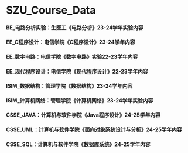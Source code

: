 # SZU_Course_Data

#### BE_电路分析实验：生医工《电路分析》23-24学年实验内容
#### EE_C程序设计：电信学院《C程序设计》23-24学年内容
#### EE_数字电路：电信学院《数字电路》实验22-23学年内容
#### EE_现代程序设计：电信学院《现代程序设计》22-23学年内容
#### ISIM_数据结构：管理学院《数据结构》23-24学年内容
#### ISIM_计算机网络：管理学院《计算机网络》23-24学年实验内容
#### CSSE_JAVA：计算机与软件学院《Java程序设计》24-25学年内容
#### CSSE_UML：计算机与软件学院《面向对象系统设计与分析》24-25学年内容
#### CSSE_SQL：计算机与软件学院《数据库系统》24-25学年内容
